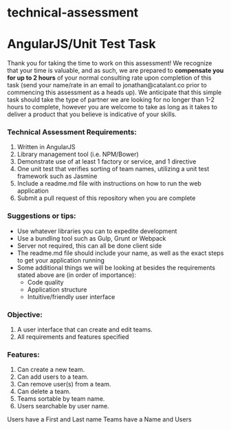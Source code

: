 # technical-assessment

<h1>AngularJS/Unit Test Task</h1>

<p>Thank you for taking the time to work on this assessment! We recognize that your time is valuable, and as such, we are prepared to <strong>compensate you for up to 2 hours</strong> of your normal consulting rate upon completion of this task (send your name/rate in an email to jonathan@catalant.co prior to commencing this assessment as a heads up). We anticipate that this simple task should take the type of partner we are looking for no longer than 1-2 hours to complete, however you are welcome to take as long as it takes to deliver a product that you believe is indicative of your skills.</p>

<h3>Technical Assessment Requirements:</h3>
<ol>
  <li>Written in AngularJS</li>
  <li>Library management tool (i.e. NPM/Bower)</li>
  <li>Demonstrate use of at least 1 factory or service, and 1 directive</li>
  <li>One unit test that verifies sorting of team names, utilizing a unit test framework such as Jasmine</li>
  <li>Include a readme.md file with instructions on how to run the web application</li>
  <li>Submit a pull request of this repository when you are complete</li>
</ol>

<h3>Suggestions or tips:</h3>
<ul>
  <li>Use whatever libraries you can to expedite development</li>
  <li>Use a bundling tool such as Gulp, Grunt or Webpack</li>
  <li>Server not required, this can all be done client side</li>
  <li>The readme.md file should include your name, as well as the exact steps to get your application running</li>
  <li>Some additional things we will be looking at besides the requirements stated above are (in order of importance): 
    <ul>
      <li>Code quality</li>
      <li>Application structure</li>
      <li>Intuitive/friendly user interface
    </ul>
  </li>
</ul>

<h3>Objective:</h3>
<ol>
  <li>A user interface that can create and edit teams. </li>
  <li>All requirements and features specified</li>
</ol>

<h3>Features:</h3>
<ol>
  <li>Can create a new team.</li>
  <li>Can add users to a team.</li>
  <li>Can remove user(s) from a team.</li>
  <li>Can delete a team.</li>
  <li>Teams sortable by team name.</li>
  <li>Users searchable by user name.</li>
</ol>


Users have a First and Last name
Teams have a Name and Users
